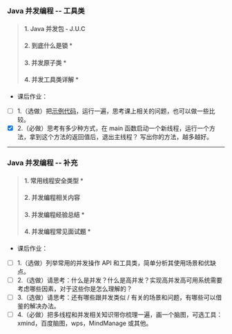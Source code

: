 ### Java 并发编程 -- 工具类
> #### 1. Java 并发包 - J.U.C 
> #### 2. 到底什么是锁 *
> #### 3. 并发原子类 *
> #### 4. 并发工具类详解 *
* 课后作业：
-[ ] 1.（选做）把[示例代码]( https://github.com/kimmking/JavaCourseCodes/tree/main/03concurrency/0301/src/main/java/java0/conc0303/Homework03.java )，运行一遍，思考课上相关的问题，也可以做一些比较。
-[x] 2.（必做）思考有多少种方式，在 main 函数启动一个新线程，运行一个方法，拿到这个方法的返回值后，退出主线程？ 写出你的方法，越多越好。
---
### Java 并发编程 -- 补充
> #### 1. 常用线程安全类型 *
> #### 2. 并发编程相关内容
> #### 3. 并发编程经验总结 *
> #### 4. 并发编程常见面试题 *
* 课后作业：
-[ ] 1.（选做）列举常用的并发操作 API 和工具类，简单分析其使用场景和优缺点。
-[ ] 2.（选做）请思考：什么是并发？什么是高并发？实现高并发高可用系统需要考虑哪些因素，对于这些你是怎么理解的？
-[ ] 3.（选做）请思考：还有哪些跟并发类似 / 有关的场景和问题，有哪些可以借鉴的解决办法。
-[ ] 4.（必做）把多线程和并发相关知识带你梳理一遍，画一个脑图，可选工具：xmind，百度脑图，wps，MindManage 或其他。